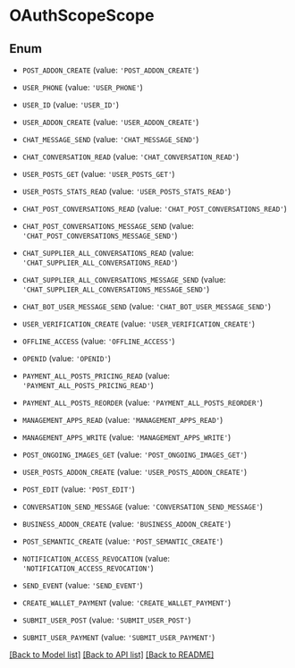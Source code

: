 # OAuthScopeScope


## Enum

* `POST_ADDON_CREATE` (value: `'POST_ADDON_CREATE'`)

* `USER_PHONE` (value: `'USER_PHONE'`)

* `USER_ID` (value: `'USER_ID'`)

* `USER_ADDON_CREATE` (value: `'USER_ADDON_CREATE'`)

* `CHAT_MESSAGE_SEND` (value: `'CHAT_MESSAGE_SEND'`)

* `CHAT_CONVERSATION_READ` (value: `'CHAT_CONVERSATION_READ'`)

* `USER_POSTS_GET` (value: `'USER_POSTS_GET'`)

* `USER_POSTS_STATS_READ` (value: `'USER_POSTS_STATS_READ'`)

* `CHAT_POST_CONVERSATIONS_READ` (value: `'CHAT_POST_CONVERSATIONS_READ'`)

* `CHAT_POST_CONVERSATIONS_MESSAGE_SEND` (value: `'CHAT_POST_CONVERSATIONS_MESSAGE_SEND'`)

* `CHAT_SUPPLIER_ALL_CONVERSATIONS_READ` (value: `'CHAT_SUPPLIER_ALL_CONVERSATIONS_READ'`)

* `CHAT_SUPPLIER_ALL_CONVERSATIONS_MESSAGE_SEND` (value: `'CHAT_SUPPLIER_ALL_CONVERSATIONS_MESSAGE_SEND'`)

* `CHAT_BOT_USER_MESSAGE_SEND` (value: `'CHAT_BOT_USER_MESSAGE_SEND'`)

* `USER_VERIFICATION_CREATE` (value: `'USER_VERIFICATION_CREATE'`)

* `OFFLINE_ACCESS` (value: `'OFFLINE_ACCESS'`)

* `OPENID` (value: `'OPENID'`)

* `PAYMENT_ALL_POSTS_PRICING_READ` (value: `'PAYMENT_ALL_POSTS_PRICING_READ'`)

* `PAYMENT_ALL_POSTS_REORDER` (value: `'PAYMENT_ALL_POSTS_REORDER'`)

* `MANAGEMENT_APPS_READ` (value: `'MANAGEMENT_APPS_READ'`)

* `MANAGEMENT_APPS_WRITE` (value: `'MANAGEMENT_APPS_WRITE'`)

* `POST_ONGOING_IMAGES_GET` (value: `'POST_ONGOING_IMAGES_GET'`)

* `USER_POSTS_ADDON_CREATE` (value: `'USER_POSTS_ADDON_CREATE'`)

* `POST_EDIT` (value: `'POST_EDIT'`)

* `CONVERSATION_SEND_MESSAGE` (value: `'CONVERSATION_SEND_MESSAGE'`)

* `BUSINESS_ADDON_CREATE` (value: `'BUSINESS_ADDON_CREATE'`)

* `POST_SEMANTIC_CREATE` (value: `'POST_SEMANTIC_CREATE'`)

* `NOTIFICATION_ACCESS_REVOCATION` (value: `'NOTIFICATION_ACCESS_REVOCATION'`)

* `SEND_EVENT` (value: `'SEND_EVENT'`)

* `CREATE_WALLET_PAYMENT` (value: `'CREATE_WALLET_PAYMENT'`)

* `SUBMIT_USER_POST` (value: `'SUBMIT_USER_POST'`)

* `SUBMIT_USER_PAYMENT` (value: `'SUBMIT_USER_PAYMENT'`)

[[Back to Model list]](../README.md#documentation-for-models) [[Back to API list]](../README.md#documentation-for-api-endpoints) [[Back to README]](../README.md)


